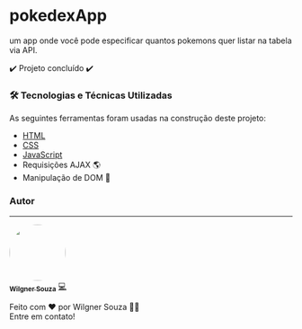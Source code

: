 # pokedexApp
um app onde você pode especificar quantos pokemons quer listar na tabela via API.</br>

:heavy_check_mark: Projeto concluído :heavy_check_mark:

### 🛠 Tecnologias e Técnicas Utilizadas

As seguintes ferramentas foram usadas na construção deste projeto:

- [HTML](https://developer.mozilla.org/pt-BR/docs/Web/HTML)
- [CSS](https://www.w3schools.com/cssref/)
- [JavaScript](https://developer.mozilla.org/pt-BR/docs/Web/JavaScript)
- Requisições AJAX :earth_americas:
- Manipulação de DOM 	:construction:


### Autor
---

<a href="https://www.linkedin.com/in/wilgner-souza-stw97/">
 <img style="border-radius: 50%;" src="https://avatars.githubusercontent.com/showtimewill97" width="100px;" alt=""/>
 <br />
 <sub><b>Wilgner Souza</b></sub></a> <a href="https://www.linkedin.com/in/wilgner-souza-stw97/" title="Danki Code">💻</a>

Feito com ❤️ por Wilgner Souza 👋🏽 </br>Entre em contato!
